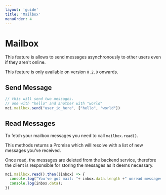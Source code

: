 ```yaml
---
layout: 'guide'
title: 'Mailbox'
menuOrder: 4
---
```


# Mailbox
This feature is allows to send messages asynchronously to other users even if they aren't online.

This feature is only available on version `0.2.0` onwards.

## Send Message

```typescript
// this will send two messages.
// one with "hello" and another with "world"
mci.mailbox.send("user_id_here", ["hello", "world"])
```

## Read Messages

To fetch your mailbox messages you need to call `mailbox.read()`.

This methods returns a Promise which will resolve with a list of new messages you've received.

Once read, the messages are deleted from the backend service, therefore the client is responsible for storing the messages as it deems necessary.

```typescript
mci.mailbox.read().then((inbox) => {
  console.log("You've got mail: "+ inbox.data.length +" unread messages)
  console.log(inbox.data);
})
```